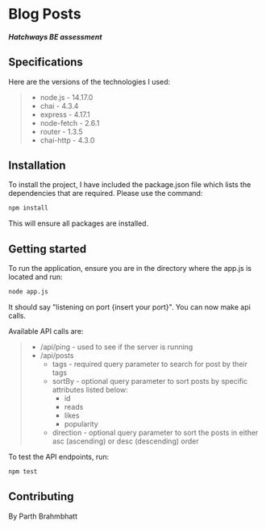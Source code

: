 # Blog Posts
##### Hatchways BE assessment


## Specifications
Here are the versions of the technologies I used:

>* node.js - 14.17.0
>* chai - 4.3.4
>* express - 4.17.1
>* node-fetch - 2.6.1
>* router - 1.3.5
>* chai-http - 4.3.0


## Installation


To install the project, I have included the package.json file which lists the dependencies that are required. Please use the command:
```bash
npm install
```
This will ensure all packages are installed.

## Getting started
To run the application, ensure you are in the directory where the app.js is located and run:
```bash
node app.js
```
It should say "listening on port {insert your port}". You can now make api calls.


Available API calls are:
>* /api/ping  -  used to see if the server is running
>* /api/posts
>   * tags - required query parameter to search for post by their tags
>   * sortBy - optional query parameter to sort posts by specific attributes listed below:
>      * id
>      * reads
>      * likes
>      * popularity
>   * direction - optional query parameter to sort the posts in either asc (ascending) or desc (descending) order 

To test the API endpoints, run:
```bash
npm test
```

## Contributing
By Parth Brahmbhatt
